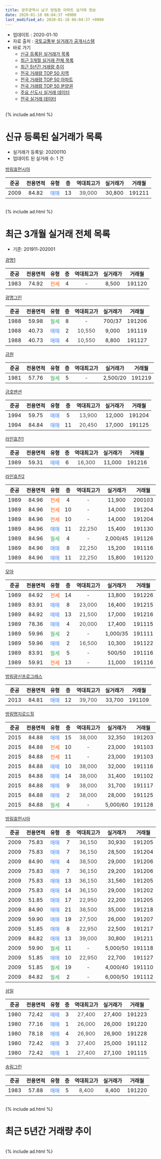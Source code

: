 ```yaml
---
title: 광주광역시 남구 방림동 아파트 실거래 정보
date: 2020-01-10 06:04:37 +0900
last_modified_at: 2020-01-10 06:04:37 +0900
---
```


* 업데이트 : 2020-01-10
* 자료 출처 : [국토교통부 실거래가 공개시스템](http://rt.molit.go.kr)
* 바로 가기
    * [신규 등록된 실거래가 목록](#신규-등록된-실거래가-목록)
    * [최근 3개월 실거래 전체 목록](#최근-3개월-실거래-전체-목록)
    * [최근 5년간 거래량 추이](#최근-5년간-거래량-추이)
    * [전국 거래량 TOP 50 지역](https://inasie.github.io/apt-trade-info/최근-3개월-전국에서-가장-거래가-많이-발생한-지역)
    * [전국 거래량 TOP 50 아파트](https://inasie.github.io/apt-trade-info/최근-3개월-전국에서-가장-거래가-많이-발생한-아파트)
    * [전국 거래량 TOP 50 분양권](https://inasie.github.io/apt-trade-info/최근-3개월-전국에서-가장-거래가-많이-발생한-분양권)
    * [주요 신도시 실거래 데이터](https://inasie.github.io/apt-trade-info/주요-신도시)
    * [전국 실거래 데이터](https://inasie.github.io/apt-trade-info/전국)
<br>
{% include ad.html %}
<br>

# 신규 등록된 실거래가 목록
* 실거래가 등록일: 20200110
* 업데이트 된 실거래 수: 1 건


[방림휴먼시아](https://search.naver.com/search.naver?query=%EA%B4%91%EC%A3%BC%EA%B4%91%EC%97%AD%EC%8B%9C+%EB%82%A8%EA%B5%AC+%EB%B0%A9%EB%A6%BC%EB%8F%99+%EB%B0%A9%EB%A6%BC%ED%9C%B4%EB%A8%BC%EC%8B%9C%EC%95%84)

|준공|전용면적|유형|층|역대최고가|실거래가|거래월|
|:---:|:---:|:---:|:---:|:---:|:---:|:---:|
|2009|84.82|<span style="color:#4285f3">매매</span>|13|<span style="color:#444444">39,000</span>|30,800|191211|


<br>
{% include ad.html %}
<br>

# 최근 3개월 실거래 전체 목록
* 기준: 201911-202001


[광명1](https://search.naver.com/search.naver?query=%EA%B4%91%EC%A3%BC%EA%B4%91%EC%97%AD%EC%8B%9C+%EB%82%A8%EA%B5%AC+%EB%B0%A9%EB%A6%BC%EB%8F%99+%EA%B4%91%EB%AA%851)

|준공|전용면적|유형|층|역대최고가|실거래가|거래월|
|:---:|:---:|:---:|:---:|:---:|:---:|:---:|
|1983|74.92|<span style="color:#ff5a00">전세</span>|4|<span style="color:#444444">-</span>|8,500|191120|

[광명그린](https://search.naver.com/search.naver?query=%EA%B4%91%EC%A3%BC%EA%B4%91%EC%97%AD%EC%8B%9C+%EB%82%A8%EA%B5%AC+%EB%B0%A9%EB%A6%BC%EB%8F%99+%EA%B4%91%EB%AA%85%EA%B7%B8%EB%A6%B0)

|준공|전용면적|유형|층|역대최고가|실거래가|거래월|
|:---:|:---:|:---:|:---:|:---:|:---:|:---:|
|1988|59.98|<span style="color:#34a853">월세</span>|8|<span style="color:#444444">-</span>|700/37|191206|
|1988|40.73|<span style="color:#4285f3">매매</span>|2|<span style="color:#444444">10,550</span>|9,000|191119|
|1988|40.73|<span style="color:#4285f3">매매</span>|4|<span style="color:#444444">10,550</span>|8,800|191127|

[금원](https://search.naver.com/search.naver?query=%EA%B4%91%EC%A3%BC%EA%B4%91%EC%97%AD%EC%8B%9C+%EB%82%A8%EA%B5%AC+%EB%B0%A9%EB%A6%BC%EB%8F%99+%EA%B8%88%EC%9B%90)

|준공|전용면적|유형|층|역대최고가|실거래가|거래월|
|:---:|:---:|:---:|:---:|:---:|:---:|:---:|
|1981|57.76|<span style="color:#34a853">월세</span>|5|<span style="color:#444444">-</span>|2,500/20|191219|

[금호맨션](https://search.naver.com/search.naver?query=%EA%B4%91%EC%A3%BC%EA%B4%91%EC%97%AD%EC%8B%9C+%EB%82%A8%EA%B5%AC+%EB%B0%A9%EB%A6%BC%EB%8F%99+%EA%B8%88%ED%98%B8%EB%A7%A8%EC%85%98)

|준공|전용면적|유형|층|역대최고가|실거래가|거래월|
|:---:|:---:|:---:|:---:|:---:|:---:|:---:|
|1994|59.75|<span style="color:#4285f3">매매</span>|5|<span style="color:#444444">13,900</span>|12,000|191204|
|1994|84.84|<span style="color:#4285f3">매매</span>|11|<span style="color:#444444">20,450</span>|17,000|191125|

[라인효친1](https://search.naver.com/search.naver?query=%EA%B4%91%EC%A3%BC%EA%B4%91%EC%97%AD%EC%8B%9C+%EB%82%A8%EA%B5%AC+%EB%B0%A9%EB%A6%BC%EB%8F%99+%EB%9D%BC%EC%9D%B8%ED%9A%A8%EC%B9%9C1)

|준공|전용면적|유형|층|역대최고가|실거래가|거래월|
|:---:|:---:|:---:|:---:|:---:|:---:|:---:|
|1989|59.31|<span style="color:#4285f3">매매</span>|6|<span style="color:#444444">16,300</span>|11,000|191216|

[라인효친2](https://search.naver.com/search.naver?query=%EA%B4%91%EC%A3%BC%EA%B4%91%EC%97%AD%EC%8B%9C+%EB%82%A8%EA%B5%AC+%EB%B0%A9%EB%A6%BC%EB%8F%99+%EB%9D%BC%EC%9D%B8%ED%9A%A8%EC%B9%9C2)

|준공|전용면적|유형|층|역대최고가|실거래가|거래월|
|:---:|:---:|:---:|:---:|:---:|:---:|:---:|
|1989|84.96|<span style="color:#ff5a00">전세</span>|4|<span style="color:#444444">-</span>|11,900|200103|
|1989|84.96|<span style="color:#ff5a00">전세</span>|10|<span style="color:#444444">-</span>|14,000|191204|
|1989|84.96|<span style="color:#ff5a00">전세</span>|10|<span style="color:#444444">-</span>|14,000|191204|
|1989|84.96|<span style="color:#4285f3">매매</span>|11|<span style="color:#444444">22,250</span>|15,400|191130|
|1989|84.96|<span style="color:#34a853">월세</span>|4|<span style="color:#444444">-</span>|2,000/45|191126|
|1989|84.96|<span style="color:#4285f3">매매</span>|8|<span style="color:#444444">22,250</span>|15,200|191116|
|1989|84.96|<span style="color:#4285f3">매매</span>|11|<span style="color:#444444">22,250</span>|15,800|191120|

[모아](https://search.naver.com/search.naver?query=%EA%B4%91%EC%A3%BC%EA%B4%91%EC%97%AD%EC%8B%9C+%EB%82%A8%EA%B5%AC+%EB%B0%A9%EB%A6%BC%EB%8F%99+%EB%AA%A8%EC%95%84)

|준공|전용면적|유형|층|역대최고가|실거래가|거래월|
|:---:|:---:|:---:|:---:|:---:|:---:|:---:|
|1989|84.92|<span style="color:#ff5a00">전세</span>|14|<span style="color:#444444">-</span>|13,800|191226|
|1989|83.91|<span style="color:#4285f3">매매</span>|8|<span style="color:#444444">23,000</span>|16,400|191215|
|1989|84.92|<span style="color:#4285f3">매매</span>|13|<span style="color:#444444">21,500</span>|17,000|191216|
|1989|78.36|<span style="color:#4285f3">매매</span>|4|<span style="color:#444444">20,000</span>|17,400|191115|
|1989|59.96|<span style="color:#34a853">월세</span>|2|<span style="color:#444444">-</span>|1,000/35|191111|
|1989|59.96|<span style="color:#4285f3">매매</span>|2|<span style="color:#444444">16,500</span>|10,300|191122|
|1989|83.91|<span style="color:#34a853">월세</span>|5|<span style="color:#444444">-</span>|500/50|191116|
|1989|59.91|<span style="color:#ff5a00">전세</span>|13|<span style="color:#444444">-</span>|11,000|191116|

[방림광신프로그레스](https://search.naver.com/search.naver?query=%EA%B4%91%EC%A3%BC%EA%B4%91%EC%97%AD%EC%8B%9C+%EB%82%A8%EA%B5%AC+%EB%B0%A9%EB%A6%BC%EB%8F%99+%EB%B0%A9%EB%A6%BC%EA%B4%91%EC%8B%A0%ED%94%84%EB%A1%9C%EA%B7%B8%EB%A0%88%EC%8A%A4)

|준공|전용면적|유형|층|역대최고가|실거래가|거래월|
|:---:|:---:|:---:|:---:|:---:|:---:|:---:|
|2013|84.81|<span style="color:#4285f3">매매</span>|12|<span style="color:#444444">39,700</span>|33,700|191109|

[방림명지로드힐](https://search.naver.com/search.naver?query=%EA%B4%91%EC%A3%BC%EA%B4%91%EC%97%AD%EC%8B%9C+%EB%82%A8%EA%B5%AC+%EB%B0%A9%EB%A6%BC%EB%8F%99+%EB%B0%A9%EB%A6%BC%EB%AA%85%EC%A7%80%EB%A1%9C%EB%93%9C%ED%9E%90)

|준공|전용면적|유형|층|역대최고가|실거래가|거래월|
|:---:|:---:|:---:|:---:|:---:|:---:|:---:|
|2015|84.88|<span style="color:#4285f3">매매</span>|15|<span style="color:#444444">38,000</span>|32,350|191203|
|2015|84.88|<span style="color:#ff5a00">전세</span>|10|<span style="color:#444444">-</span>|23,000|191103|
|2015|84.88|<span style="color:#ff5a00">전세</span>|11|<span style="color:#444444">-</span>|23,000|191103|
|2015|84.88|<span style="color:#4285f3">매매</span>|10|<span style="color:#444444">38,000</span>|32,000|191116|
|2015|84.88|<span style="color:#4285f3">매매</span>|14|<span style="color:#444444">38,000</span>|31,400|191102|
|2015|84.88|<span style="color:#4285f3">매매</span>|9|<span style="color:#444444">38,000</span>|31,700|191117|
|2015|84.88|<span style="color:#4285f3">매매</span>|2|<span style="color:#444444">38,000</span>|28,000|191125|
|2015|84.88|<span style="color:#34a853">월세</span>|4|<span style="color:#444444">-</span>|5,000/60|191128|

[방림휴먼시아](https://search.naver.com/search.naver?query=%EA%B4%91%EC%A3%BC%EA%B4%91%EC%97%AD%EC%8B%9C+%EB%82%A8%EA%B5%AC+%EB%B0%A9%EB%A6%BC%EB%8F%99+%EB%B0%A9%EB%A6%BC%ED%9C%B4%EB%A8%BC%EC%8B%9C%EC%95%84)

|준공|전용면적|유형|층|역대최고가|실거래가|거래월|
|:---:|:---:|:---:|:---:|:---:|:---:|:---:|
|2009|75.83|<span style="color:#4285f3">매매</span>|7|<span style="color:#444444">36,150</span>|30,930|191205|
|2009|75.83|<span style="color:#4285f3">매매</span>|7|<span style="color:#444444">36,150</span>|28,500|191204|
|2009|84.90|<span style="color:#4285f3">매매</span>|4|<span style="color:#444444">38,500</span>|29,000|191206|
|2009|75.83|<span style="color:#4285f3">매매</span>|7|<span style="color:#444444">36,150</span>|29,200|191206|
|2009|75.83|<span style="color:#4285f3">매매</span>|13|<span style="color:#444444">36,150</span>|31,560|191205|
|2009|75.83|<span style="color:#4285f3">매매</span>|14|<span style="color:#444444">36,150</span>|29,000|191202|
|2009|51.85|<span style="color:#4285f3">매매</span>|17|<span style="color:#444444">22,950</span>|22,200|191205|
|2009|84.90|<span style="color:#4285f3">매매</span>|21|<span style="color:#444444">38,500</span>|35,000|191218|
|2009|59.90|<span style="color:#4285f3">매매</span>|19|<span style="color:#444444">27,500</span>|26,000|191207|
|2009|51.85|<span style="color:#4285f3">매매</span>|8|<span style="color:#444444">22,950</span>|22,500|191217|
|2009|84.82|<span style="color:#4285f3">매매</span>|13|<span style="color:#444444">39,000</span>|30,800|191211|
|2009|59.90|<span style="color:#34a853">월세</span>|11|<span style="color:#444444">-</span>|5,000/50|191118|
|2009|51.85|<span style="color:#4285f3">매매</span>|10|<span style="color:#444444">22,950</span>|22,700|191127|
|2009|51.85|<span style="color:#34a853">월세</span>|19|<span style="color:#444444">-</span>|4,000/40|191110|
|2009|84.82|<span style="color:#34a853">월세</span>|2|<span style="color:#444444">-</span>|6,000/50|191112|


<script async src="//pagead2.googlesyndication.com/pagead/js/adsbygoogle.js"></script>
<!-- 기본 -->
<ins class="adsbygoogle"
     style="display:block"
     data-ad-client="ca-pub-2446590836940007"
     data-ad-slot="1659523306"
     data-ad-format="auto"
     data-full-width-responsive="true"></ins>
<script>
(adsbygoogle = window.adsbygoogle || []).push({});
</script>


[삼일](https://search.naver.com/search.naver?query=%EA%B4%91%EC%A3%BC%EA%B4%91%EC%97%AD%EC%8B%9C+%EB%82%A8%EA%B5%AC+%EB%B0%A9%EB%A6%BC%EB%8F%99+%EC%82%BC%EC%9D%BC)

|준공|전용면적|유형|층|역대최고가|실거래가|거래월|
|:---:|:---:|:---:|:---:|:---:|:---:|:---:|
|1980|72.42|<span style="color:#4285f3">매매</span>|3|<span style="color:#444444">27,400</span>|27,400|191223|
|1980|77.16|<span style="color:#4285f3">매매</span>|1|<span style="color:#444444">26,000</span>|26,000|191220|
|1980|78.18|<span style="color:#4285f3">매매</span>|4|<span style="color:#444444">26,900</span>|26,900|191228|
|1980|72.42|<span style="color:#4285f3">매매</span>|3|<span style="color:#444444">27,400</span>|25,000|191112|
|1980|72.42|<span style="color:#4285f3">매매</span>|1|<span style="color:#444444">27,400</span>|27,100|191115|

[송림그린](https://search.naver.com/search.naver?query=%EA%B4%91%EC%A3%BC%EA%B4%91%EC%97%AD%EC%8B%9C+%EB%82%A8%EA%B5%AC+%EB%B0%A9%EB%A6%BC%EB%8F%99+%EC%86%A1%EB%A6%BC%EA%B7%B8%EB%A6%B0)

|준공|전용면적|유형|층|역대최고가|실거래가|거래월|
|:---:|:---:|:---:|:---:|:---:|:---:|:---:|
|1983|57.88|<span style="color:#4285f3">매매</span>|5|<span style="color:#444444">8,400</span>|8,400|191220|


<br>
{% include ad.html %}
<br>

# 최근 5년간 거래량 추이


<div style="width:100%;">
    <canvas id="deal_progress" height="200"></canvas>
</div>

<script>
new Chart(document.getElementById("deal_progress"), {
    type: 'line',
    data: {
        labels: ['201501','201502','201503','201504','201505','201506','201507','201508','201509','201510','201511','201512','201601','201602','201603','201604','201605','201606','201607','201608','201609','201610','201611','201612','201701','201702','201703','201704','201705','201706','201707','201708','201709','201710','201711','201712','201801','201802','201803','201804','201805','201806','201807','201808','201809','201810','201811','201812','201901','201902','201903','201904','201905','201906','201907','201908','201909','201910','201911','201912','202001'],
        datasets: [{
            label: '매매',
            pointRadius: 1,
            data: [31, 35, 48, 35, 25, 35, 21, 21, 21, 41, 29, 17, 18, 27, 37, 34, 20, 26, 27, 21, 21, 40, 33, 28, 34, 51, 36, 21, 32, 27, 31, 34, 33, 28, 27, 29, 34, 27, 47, 30, 23, 42, 27, 73, 49, 20, 24, 15, 20, 17, 14, 13, 14, 17, 24, 34, 24, 29, 16, 20, 0],
            borderColor: "rgba(255, 201, 14, 1)",
            backgroundColor: "rgba(255, 201, 14, 0.5)",
            fill: false,
            lineTension: 0
        },{
            label: '전월세',
            pointRadius: 1,
            data: [17, 27, 19, 14, 8, 11, 13, 6, 4, 7, 14, 5, 10, 15, 11, 14, 7, 7, 14, 9, 9, 9, 15, 10, 12, 15, 25, 9, 19, 12, 11, 7, 11, 9, 11, 13, 8, 9, 11, 10, 8, 12, 11, 9, 12, 18, 11, 10, 11, 11, 14, 18, 14, 13, 14, 19, 14, 17, 11, 5, 1],
            borderColor: "rgba(0, 141, 185, 1)",
            backgroundColor: "rgba(0, 141, 185, 0.5)",
            fill: false,
            lineTension: 0
        }
        ]
    },
    options: {
        responsive: true,
        title: {
            display: false
        },
        tooltips: {
            mode: 'index',
            intersect: false
        },
        hover: {
            mode: 'nearest',
            intersect: true
        },
        scales: {
            xAxes: [{
                display: true,
                scaleLabel: {
                    display: true,
                    labelString: '년/월'
                }
            }],
            yAxes: [{
                display: true,
                ticks: {
                    suggestedMin: 0,
                },
                scaleLabel: {
                    display: true,
                    labelString: '실거래 수'
                }
            }]
        }
    }
});

</script>


<br>
{% include ad.html %}
<br>

